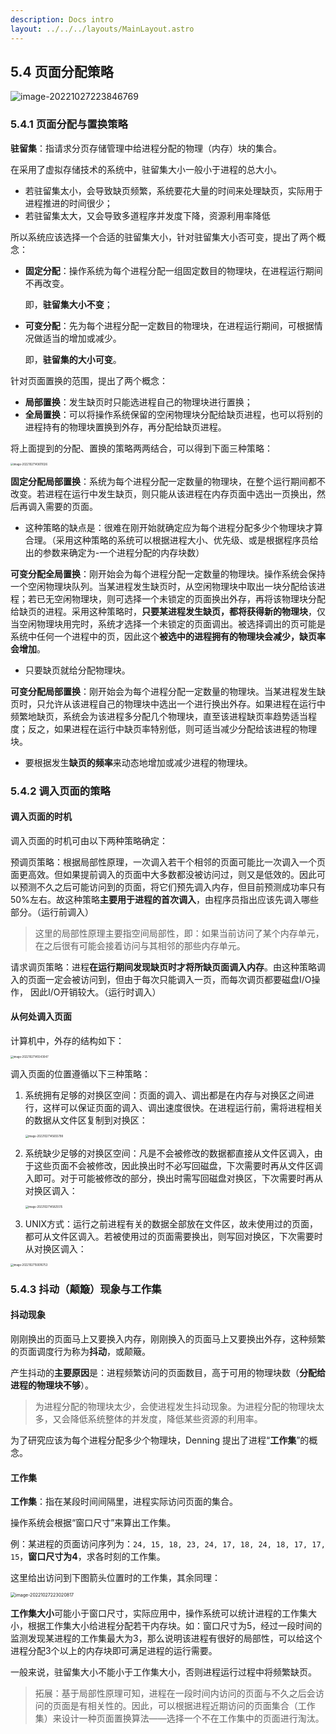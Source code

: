 ```yaml
---
description: Docs intro
layout: ../../../layouts/MainLayout.astro
---
```


## 5.4 页面分配策略

![image-20221027223846769](https://images.drshw.tech/images/notes/image-20221027223846769.png)

### 5.4.1 页面分配与置换策略

**驻留集**：指请求分页存储管理中给进程分配的物理（内存）块的集合。

在采用了虚拟存储技术的系统中，驻留集大小一般小于进程的总大小。

+ 若驻留集太小，会导致缺页频繁，系统要花大量的时间来处理缺页，实际用于进程推进的时间很少；
+ 若驻留集太大，又会导致多道程序并发度下降，资源利用率降低

所以系统应该选择一个合适的驻留集大小，针对驻留集大小否可变，提出了两个概念：

+ **固定分配**：操作系统为每个进程分配一组固定数目的物理块，在进程运行期间不再改变。

  即，**驻留集大小不变**；

+ **可变分配**：先为每个进程分配一定数目的物理块，在进程运行期间，可根据情况做适当的增加或减少。

  即，**驻留集的大小可变**。

针对页面置换的范围，提出了两个概念：

+ **局部置换**：发生缺页时只能选进程自己的物理块进行置换；
+ **全局置换**：可以将操作系统保留的空闲物理块分配给缺页进程，也可以将别的进程持有的物理块置换到外存，再分配给缺页进程。

将上面提到的分配、置换的策略两两结合，可以得到下面三种策略：

<img src="https://images.drshw.tech/images/notes/image-20221027143611026.png" alt="image-20221027143611026" style="zoom:30%;" />

**固定分配局部置换**：系统为每个进程分配一定数量的物理块，在整个运行期间都不改变。若进程在运行中发生缺页，则只能从该进程在内存页面中选出一页换出，然后再调入需要的页面。

+ 这种策略的缺点是：很难在刚开始就确定应为每个进程分配多少个物理块才算合理。（采用这种策略的系统可以根据进程大小、优先级、或是根据程序员给出的参数来确定为-一个进程分配的内存块数）

**可变分配全局置换**：刚开始会为每个进程分配一定数量的物理块。操作系统会保持一个空闲物理块队列。当某进程发生缺页时，从空闲物理块中取出一块分配给该进程；若已无空闲物理块，则可选择一个未锁定的页面换出外存，再将该物理块分配给缺页的进程。采用这种策略时，**只要某进程发生缺页，都将获得新的物理块**，仅当空闲物理块用完时，系统才选择一个未锁定的页面调出。被选择调出的页可能是系统中任何一个进程中的页，因此这个**被选中的进程拥有的物理块会减少，缺页率会增加**。

+ 只要缺页就给分配物理块。

**可变分配局部置换**：刚开始会为每个进程分配一定数量的物理块。当某进程发生缺页时，只允许从该进程自己的物理块中选出一个进行换出外存。如果进程在运行中频繁地缺页，系统会为该进程多分配几个物理块，直至该进程缺页率趋势适当程度；反之，如果进程在运行中缺页率特别低，则可适当减少分配给该进程的物理块。

+ 要根据发生**缺页的频率**来动态地增加或减少进程的物理块。

### 5.4.2 调入页面的策略

#### 调入页面的时机

调入页面的时机可由以下两种策略确定：

预调页策略：根据局部性原理，一次调入若干个相邻的页面可能比一次调入一个页面更高效。但如果提前调入的页面中大多数都没被访问过，则又是低效的。因此可以预测不久之后可能访问到的页面，将它们预先调入内存，但目前预测成功率只有50%左右。故这种策略**主要用于进程的首次调入**，由程序员指出应该先调入哪些部分。（运行前调入）

> 这里的局部性原理主要指空间局部性，即：如果当前访问了某个内存单元，在之后很有可能会接着访问与其相邻的那些内存单元。

请求调页策略：进程**在运行期间发现缺页时才将所缺页面调入内存**。由这种策略调入的页面一定会被访问到，但由于每次只能调入一页，而每次调页都要磁盘I/O操作， 因此I/O开销较大。（运行时调入）

#### 从何处调入页面

计算机中，外存的结构如下：

<img src="https://images.drshw.tech/images/notes/image-20221027145543047.png" alt="image-20221027145543047" style="zoom:30%;" />

调入页面的位置遵循以下三种策略：

1. 系统拥有足够的对换区空间：页面的调入、调出都是在内存与对换区之间进行，这样可以保证页面的调入、调出速度很快。在进程运行前，需将进程相关的数据从文件区复制到对换区：

   <img src="https://images.drshw.tech/images/notes/image-20221027145655798.png" alt="image-20221027145655798" style="zoom:30%;" />

2. 系统缺少足够的对换区空间：凡是不会被修改的数据都直接从文件区调入，由于这些页面不会被修改，因此换出时不必写回磁盘，下次需要时再从文件区调入即可。对于可能被修改的部分，换出时需写回磁盘对换区，下次需要时再从对换区调入：

   <img src="https://images.drshw.tech/images/notes/image-20221027145825515.png" alt="image-20221027145825515" style="zoom:30%;" />

3. UNIX方式：运行之前进程有关的数据全部放在文件区，故未使用过的页面，都可从文件区调入。若被使用过的页面需要换出，则写回对换区，下次需要时从对换区调入：

<img src="https://images.drshw.tech/images/notes/image-20221027150016753.png" alt="image-20221027150016753" style="zoom:30%;" />

### 5.4.3 抖动（颠簸）现象与工作集

#### 抖动现象

刚刚换出的页面马上又要换入内存，刚刚换入的页面马上又要换出外存，这种频繁的页面调度行为称为**抖动**，或颠簸。

产生抖动的**主要原因**是：进程频繁访问的页面数目，高于可用的物理块数（**分配给进程的物理块不够**）。

> 为进程分配的物理块太少，会使进程发生抖动现象。为进程分配的物理块太多，又会降低系统整体的并发度，降低某些资源的利用率。

为了研究应该为每个进程分配多少个物理块，Denning 提出了进程“**工作集**”的概念。

#### 工作集

**工作集**：指在某段时间间隔里，进程实际访问页面的集合。

操作系统会根据“窗口尺寸”来算出工作集。

例：某进程的页面访问序列为：`24, 15, 18, 23, 24, 17, 18, 24, 18, 17, 17, 15`，**窗口尺寸为4**，求各时刻的工作集。

这里给出访问到下图箭头位置时的工作集，其余同理：

<img src="https://images.drshw.tech/images/notes/image-20221027223020817.png" alt="image-20221027223020817" style="zoom:50%;" />

**工作集大小**可能小于窗口尺寸，实际应用中，操作系统可以统计进程的工作集大小，根据工作集大小给进程分配若干内存块。如：窗口尺寸为5，经过一段时间的监测发现某进程的工作集最大为3，那么说明该进程有很好的局部性，可以给这个进程分配3个以上的内存块即可满足进程的运行需要。

一般来说，驻留集大小不能小于工作集大小，否则进程运行过程中将频繁缺页。

> 拓展：基于局部性原理可知，进程在一段时间内访问的页面与不久之后会访问的页面是有相关性的。因此，可以根据进程近期访问的页面集合（工作集）来设计一种页面置换算法——选择一个不在工作集中的页面进行淘汰。
